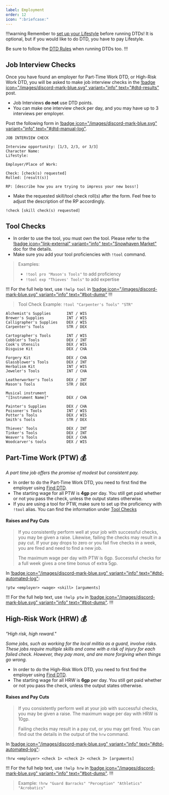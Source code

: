 ```yaml
---
label: Employment
order: 12
icon: ":briefcase:"
---
```


!!!warning Remember to [set up your Lifestyle](/downtime/lifestyle/) before running DTDs!
It is optional, but if you would like to do DTD, you have to pay Lifestyle.

Be sure to follow the [DTD Rules](/downtime/dtd/#downtime-days-dtd-rules) when running DTDs too.
!!!

## Job Interview Checks

Once you have found an employer for Part-Time Work DTD, or High-Risk Work DTD, you will be asked to make job interview checks in the ⁠[!badge icon="/images/discord-mark-blue.svg" variant="info" text="#dtd-results"](https://discord.com/channels/512870694883950598/586462271056904212) post.

- Job Interviews __do not__ use DTD points.
- You can make one interview check per day, and you may have up to 3 interviews per employer.

Post the following form in [!badge icon="/images/discord-mark-blue.svg" variant="info" text="#dtd-manual-log"](https://discord.com/channels/512870694883950598/534036939368824848). 

```
JOB INTERVIEW CHECK

Interview opportunity: [1/3, 2/3, or 3/3]
Character Name:
Lifestyle:

Employer/Place of Work: 

Check: [check(s) requested]
Rolled: [result(s)]

RP: [describe how you are trying to impress your new boss!]
```

- Make the requested skill/tool check roll(s) after the form. Feel free to adjust the description of the RP accordingly.

```
!check [skill check(s) requested]
```

## Tool Checks

- In order to use the tool, you must own the tool. Please refer to the [!badge icon="link-external" variant="info" text="Snowhaven Market"](https://docs.google.com/document/d/131lUJSH1DX0FLMfKKlO9irCnfG6zjwbjjG5-HKstWsU/) doc for the details.
- Make sure you add your tool proficiencies with `!tool` command.

> Examples:
> - `!tool pro "Mason's Tools"` to add proficiency
> - `!tool exp "Thieves' Tools"` to add expertise

!!!
For the full help text, use `!help tool` in [!badge icon="/images/discord-mark-blue.svg" variant="info" text="#bot-dump"](https://discord.com/channels/512870694883950598/519131071502221313)
!!!

> Tool Check Example: `!tool "Carpenter's Tools" "STR"`

```
Alchemist's Supplies       INT / WIS
Brewer's Supplies          INT / WIS
Calligrapher's Supplies    DEX / WIS
Carpenter's Tools          STR / DEX

Cartographer's Tools       INT / WIS
Cobbler's Tools            DEX / INT
Cook's Utensils            DEX / WIS
Disguise Kit               DEX / CHA

Forgery Kit                DEX / CHA
Glassblower's Tools        DEX / INT
Herbalism Kit              INT / WIS
Jeweler's Tools            INT / CHA

Leatherworker's Tools      DEX / INT
Mason's Tools              STR / DEX

Musical instrument
"[Instrument Name]"        DEX / CHA

Painter's Supplies         DEX / CHA
Poisoner's Tools           INT / WIS
Potter's Tools             DEX / WIS
Smith's Tools              STR / DEX

Thieves' Tools             DEX / INT
Tinker's Tools             DEX / INT
Weaver's Tools             DEX / CHA
Woodcarver's tools         DEX / WIS
```

## Part-Time Work (PTW) 💰

*A part time job offers the promise of modest but consistent pay.*

- In order to do the Part-Time Work DTD, you need to first find the employer using [Find DTD](/downtime/dtd/#find).
- The starting wage for all PTW is **4gp** per day. You still get paid whether or not you pass the check, unless the output states otherwise.
- If you are using a tool for PTW, make sure to set up the proficiency with `!tool` alias. You can find the information under [Tool Checks](/downtime/dtd-employment/#tool-checks)

#### Raises and Pay Cuts
> If you consistently perform well at your job with successful checks, you may be given a raise. Likewise, failing the checks may result in a pay cut. If your pay drops to zero or you fail five checks in a week, you are fired and need to find a new job.
> 
> The maximum wage per day with PTW is 6gp. Successful checks for a full week gives a one time bonus of extra 5gp.

In ⁠[!badge icon="/images/discord-mark-blue.svg" variant="info" text="#dtd-automated-log"](https://discord.com/channels/512870694883950598/579777361117970465):

```
!ptw <employer> <wage> <skill> [arguments]
```

!!!
For the full help text, use `!help ptw` in [!badge icon="/images/discord-mark-blue.svg" variant="info" text="#bot-dump"](https://discord.com/channels/512870694883950598/519131071502221313).
!!!

## High-Risk Work (HRW) 💰

*"High risk, high reward."*

*Some jobs, such as working for the local militia as a guard, involve risks. These jobs require multiple skills and come with a risk of injury for each failed check. However, they pay more, and are more forgiving when things go wrong.*

- In order to do the High-Risk Work DTD, you need to first find the employer using [Find DTD](/downtime/dtd/#find).
- The starting wage for all HRW is **6gp** per day. You still get paid whether or not you pass the check, unless the output states otherwise.

#### Raises and Pay Cuts
> If you consistently perform well at your job with successful checks, you may be given a raise. The maximum wage per day with HRW is 10gp.
> 
> Failing checks may result in a pay cut, or you may get fired. You can find out the details in the output of the `hrw` command.

In [!badge icon="/images/discord-mark-blue.svg" variant="info" text="#dtd-automated-log"](https://discord.com/channels/512870694883950598/579777361117970465):

```
!hrw <employer> <check 1> <check 2> <check 3> [arguments]
```

!!!
For the full help text, use `!help hrw` in [!badge icon="/images/discord-mark-blue.svg" variant="info" text="#bot-dump"](https://discord.com/channels/512870694883950598/519131071502221313).
!!!

> Example: `!hrw "Guard Barracks" "Perception" "Athletics" "Acrobatics"`
